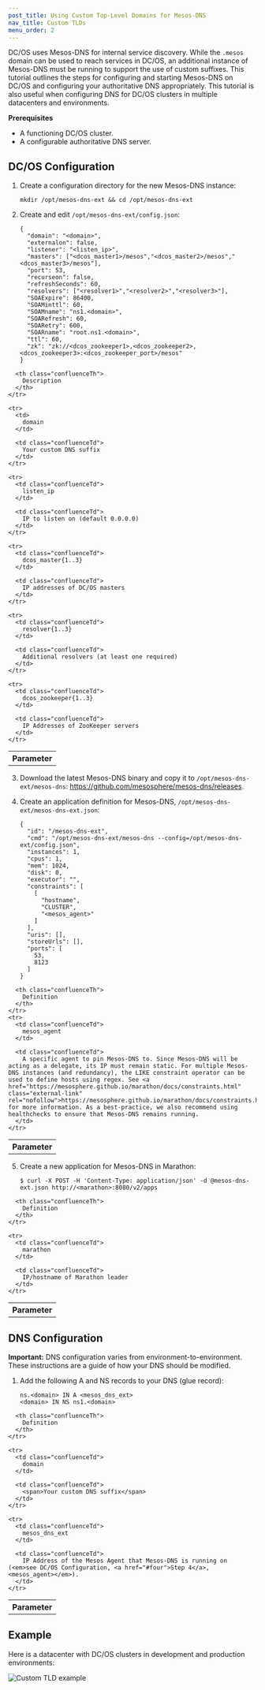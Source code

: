 ```yaml
---
post_title: Using Custom Top-Level Domains for Mesos-DNS
nav_title: Custom TLDs
menu_order: 2
---
```


DC/OS uses Mesos-DNS for internal service discovery. While the `.mesos` domain can be used to reach services in DC/OS, an additional instance of Mesos-DNS must be running to support the use of custom suffixes. This tutorial outlines the steps for configuring and starting Mesos-DNS on DC/OS and configuring your authoritative DNS appropriately. This tutorial is also useful when configuring DNS for DC/OS clusters in multiple datacenters and environments.

**Prerequisites**

*   A functioning DC/OS cluster.
*   A configurable authoritative DNS server.

## DC/OS Configuration

1.  Create a configuration directory for the new Mesos-DNS instance:

        mkdir /opt/mesos-dns-ext && cd /opt/mesos-dns-ext

2.  Create and edit `/opt/mesos-dns-ext/config.json`:

        {
          "domain": "<domain>",
          "externalon": false,
          "listener": "<listen_ip>",
          "masters": ["<dcos_master1>/mesos","<dcos_master2>/mesos","<dcos_master3>/mesos"],
          "port": 53,
          "recurseon": false,
          "refreshSeconds": 60,
          "resolvers": ["<resolver1>","<resolver2>","<resolver3>"],
          "SOAExpire": 86400,
          "SOAMinttl": 60,
          "SOAMname": "ns1.<domain>",
          "SOARefresh": 60,
          "SOARetry": 600,
          "SOARname": "root.ns1.<domain>",
          "ttl": 60,
          "zk": "zk://<dcos_zookeeper1>,<dcos_zookeeper2>,<dcos_zookeeper3>:<dcos_zookeeper_port>/mesos"
        }

<table class="table">
  <tbody>
    <tr>
      <th class="confluenceTh">
        Parameter
      </th>

      <th class="confluenceTh">
        Description
      </th>
    </tr>

    <tr>
      <td>
        domain
      </td>

      <td class="confluenceTd">
        Your custom DNS suffix
      </td>
    </tr>

    <tr>
      <td class="confluenceTd">
        listen_ip
      </td>

      <td class="confluenceTd">
        IP to listen on (default 0.0.0.0)
      </td>
    </tr>

    <tr>
      <td class="confluenceTd">
        dcos_master{1..3}
      </td>

      <td class="confluenceTd">
        IP addresses of DC/OS masters
      </td>
    </tr>

    <tr>
      <td class="confluenceTd">
        resolver{1..3}
      </td>

      <td class="confluenceTd">
        Additional resolvers (at least one required)
      </td>
    </tr>

    <tr>
      <td class="confluenceTd">
        dcos_zookeeper{1..3}
      </td>

      <td class="confluenceTd">
        IP Addresses of ZooKeeper servers
      </td>
    </tr>
  </tbody>
</table>

3.  Download the latest Mesos-DNS binary and copy it to `/opt/mesos-dns-ext/mesos-dns`: <https://github.com/mesosphere/mesos-dns/releases>.

4.  <a name="four"></a>Create an application definition for Mesos-DNS, `/opt/mesos-dns-ext/mesos-dns-ext.json`:

        {
          "id": "/mesos-dns-ext",
          "cmd": "/opt/mesos-dns-ext/mesos-dns --config=/opt/mesos-dns-ext/config.json",
          "instances": 1,
          "cpus": 1,
          "mem": 1024,
          "disk": 0,
          "executor": "",
          "constraints": [
            [
              "hostname",
              "CLUSTER",
              "<mesos_agent>"
            ]
          ],
          "uris": [],
          "storeUrls": [],
          "ports": [
            53,
            8123
          ]
        }

<table class="table">
  <tbody>
    <tr>
      <th class="confluenceTh">
        Parameter
      </th>

      <th class="confluenceTh">
        Definition
      </th>
    </tr>
    <tr>
      <td class="confluenceTd">
        mesos_agent
      </td>

      <td class="confluenceTd">
        A specific agent to pin Mesos-DNS to. Since Mesos-DNS will be acting as a delegate, its IP must remain static. For multiple Mesos-DNS instances (and redundancy), the LIKE constraint operator can be used to define hosts using regex. See <a href="https://mesosphere.github.io/marathon/docs/constraints.html" class="external-link" rel="nofollow">https://mesosphere.github.io/marathon/docs/constraints.html</a> for more information. As a best-practice, we also recommend using healthchecks to ensure that Mesos-DNS remains running.
      </td>
    </tr>
  </tbody>
</table>

5.  Create a new application for Mesos-DNS in Marathon:

        $ curl -X POST -H 'Content-Type: application/json' -d @mesos-dns-ext.json http://<marathon>:8080/v2/apps


<table class="table">
  <tbody>
    <tr>
      <th class="confluenceTh">
        Parameter
      </th>

      <th class="confluenceTh">
        Definition
      </th>
    </tr>

    <tr>
      <td class="confluenceTd">
        marathon
      </td>

      <td class="confluenceTd">
        IP/hostname of Marathon leader
      </td>
    </tr>
  </tbody>
</table>

## DNS Configuration

**Important:** DNS configuration varies from environment-to-environment. These instructions are a guide of how your DNS should be modified.

1.  Add the following A and NS records to your DNS (glue record):

        ns.<domain> IN A <mesos_dns_ext>
        <domain> IN NS ns1.<domain>


<table class="table">
  <tbody>
    <tr>
      <th class="confluenceTh">
        Parameter
      </th>

      <th class="confluenceTh">
        Definition
      </th>
    </tr>

    <tr>
      <td class="confluenceTd">
        domain
      </td>

      <td class="confluenceTd">
        <span>Your custom DNS suffix</span>
      </td>
    </tr>

    <tr>
      <td class="confluenceTd">
        mesos_dns_ext
      </td>

      <td class="confluenceTd">
        IP Address of the Mesos Agent that Mesos-DNS is running on (<em>see DC/OS Configuration, <a href="#four">Step 4</a>, <mesos_agent></em>).
      </td>
    </tr>
  </tbody>
</table>

## Example

Here is a datacenter with DC/OS clusters in development and production environments:

![Custom TLD example](../img/cust-domain.png)
